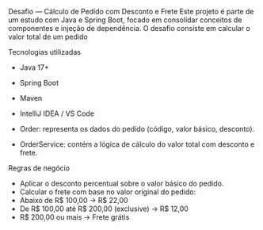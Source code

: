 Desafio — Cálculo de Pedido com Desconto e Frete
Este projeto é parte de um estudo com Java e Spring Boot, focado em consolidar conceitos de componentes e injeção de dependência. 
O desafio consiste em calcular o valor total de um pedido

Tecnologias utilizadas
- Java 17+
- Spring Boot
- Maven
- IntelliJ IDEA / VS Code

- Order: representa os dados do pedido (código, valor básico, desconto).
- OrderService: contém a lógica de cálculo do valor total com desconto e frete.

Regras de negócio
- Aplicar o desconto percentual sobre o valor básico do pedido.
- Calcular o frete com base no valor original do pedido:
- Abaixo de R$ 100,00 → R$ 22,00
- De R$ 100,00 até R$ 200,00 (exclusive) → R$ 12,00
- R$ 200,00 ou mais → Frete grátis
